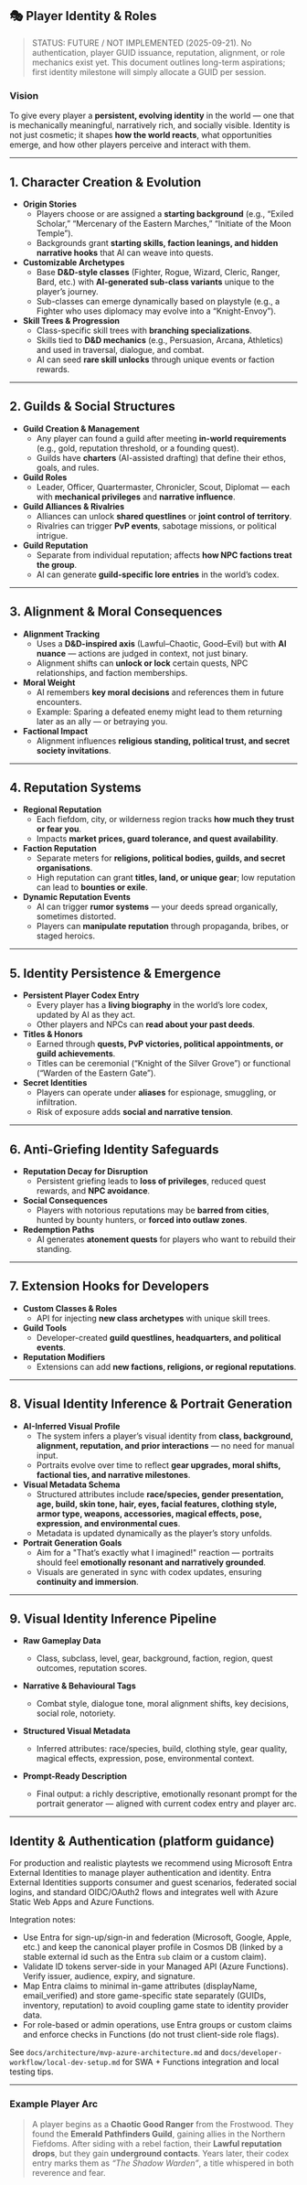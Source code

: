 ## 🎭 Player Identity & Roles

> STATUS: FUTURE / NOT IMPLEMENTED (2025-09-21). No authentication, player GUID issuance, reputation, alignment, or role mechanics exist yet. This document outlines long-term aspirations; first identity milestone will simply allocate a GUID per session.

### **Vision**

To give every player a **persistent, evolving identity** in the world — one that is mechanically meaningful, narratively rich, and socially visible. Identity is not just cosmetic; it shapes **how the world reacts**, what opportunities emerge, and how other players perceive and interact with them.

---

## 1. **Character Creation & Evolution**

- **Origin Stories**
    - Players choose or are assigned a **starting background** (e.g., “Exiled Scholar,” “Mercenary of the Eastern Marches,” “Initiate of the Moon Temple”).
    - Backgrounds grant **starting skills, faction leanings, and hidden narrative hooks** that AI can weave into quests.
- **Customizable Archetypes**
    - Base **D&D-style classes** (Fighter, Rogue, Wizard, Cleric, Ranger, Bard, etc.) with **AI-generated sub-class variants** unique to the player’s journey.
    - Sub-classes can emerge dynamically based on playstyle (e.g., a Fighter who uses diplomacy may evolve into a “Knight-Envoy”).
- **Skill Trees & Progression**
    - Class-specific skill trees with **branching specializations**.
    - Skills tied to **D&D mechanics** (e.g., Persuasion, Arcana, Athletics) and used in traversal, dialogue, and combat.
    - AI can seed **rare skill unlocks** through unique events or faction rewards.

---

## 2. **Guilds & Social Structures**

- **Guild Creation & Management**
    - Any player can found a guild after meeting **in-world requirements** (e.g., gold, reputation threshold, or a founding quest).
    - Guilds have **charters** (AI-assisted drafting) that define their ethos, goals, and rules.
- **Guild Roles**
    - Leader, Officer, Quartermaster, Chronicler, Scout, Diplomat — each with **mechanical privileges** and **narrative influence**.
- **Guild Alliances & Rivalries**
    - Alliances can unlock **shared questlines** or **joint control of territory**.
    - Rivalries can trigger **PvP events**, sabotage missions, or political intrigue.
- **Guild Reputation**
    - Separate from individual reputation; affects **how NPC factions treat the group**.
    - AI can generate **guild-specific lore entries** in the world’s codex.

---

## 3. **Alignment & Moral Consequences**

- **Alignment Tracking**
    - Uses a **D&D-inspired axis** (Lawful–Chaotic, Good–Evil) but with **AI nuance** — actions are judged in context, not just binary.
    - Alignment shifts can **unlock or lock** certain quests, NPC relationships, and faction memberships.
- **Moral Weight**
    - AI remembers **key moral decisions** and references them in future encounters.
    - Example: Sparing a defeated enemy might lead to them returning later as an ally — or betraying you.
- **Factional Impact**
    - Alignment influences **religious standing, political trust, and secret society invitations**.

---

## 4. **Reputation Systems**

- **Regional Reputation**
    - Each fiefdom, city, or wilderness region tracks **how much they trust or fear you**.
    - Impacts **market prices, guard tolerance, and quest availability**.
- **Faction Reputation**
    - Separate meters for **religions, political bodies, guilds, and secret organisations**.
    - High reputation can grant **titles, land, or unique gear**; low reputation can lead to **bounties or exile**.
- **Dynamic Reputation Events**
    - AI can trigger **rumor systems** — your deeds spread organically, sometimes distorted.
    - Players can **manipulate reputation** through propaganda, bribes, or staged heroics.

---

## 5. **Identity Persistence & Emergence**

- **Persistent Player Codex Entry**
    - Every player has a **living biography** in the world’s lore codex, updated by AI as they act.
    - Other players and NPCs can **read about your past deeds**.
- **Titles & Honors**
    - Earned through **quests, PvP victories, political appointments, or guild achievements**.
    - Titles can be ceremonial (“Knight of the Silver Grove”) or functional (“Warden of the Eastern Gate”).
- **Secret Identities**
    - Players can operate under **aliases** for espionage, smuggling, or infiltration.
    - Risk of exposure adds **social and narrative tension**.

---

## 6. **Anti-Griefing Identity Safeguards**

- **Reputation Decay for Disruption**
    - Persistent griefing leads to **loss of privileges**, reduced quest rewards, and **NPC avoidance**.
- **Social Consequences**
    - Players with notorious reputations may be **barred from cities**, hunted by bounty hunters, or **forced into outlaw zones**.
- **Redemption Paths**
    - AI generates **atonement quests** for players who want to rebuild their standing.

---

## 7. **Extension Hooks for Developers**

- **Custom Classes & Roles**
    - API for injecting **new class archetypes** with unique skill trees.
- **Guild Tools**
    - Developer-created **guild questlines, headquarters, and political events**.
- **Reputation Modifiers**
    - Extensions can add **new factions, religions, or regional reputations**.

---

## 8. **Visual Identity Inference & Portrait Generation**

- **AI-Inferred Visual Profile**
    - The system infers a player’s visual identity from **class, background, alignment, reputation, and prior interactions** — no need for manual input.
    - Portraits evolve over time to reflect **gear upgrades, moral shifts, factional ties, and narrative milestones**.
- **Visual Metadata Schema**
    - Structured attributes include **race/species, gender presentation, age, build, skin tone, hair, eyes, facial features, clothing style, armor type, weapons, accessories, magical effects, pose, expression, and environmental cues**.
    - Metadata is updated dynamically as the player’s story unfolds.
- **Portrait Generation Goals**
    - Aim for a "That’s exactly what I imagined!" reaction — portraits should feel **emotionally resonant and narratively grounded**.
    - Visuals are generated in sync with codex updates, ensuring **continuity and immersion**.

---

## 9. **Visual Identity Inference Pipeline**

- **Raw Gameplay Data**
    - Class, subclass, level, gear, background, faction, region, quest outcomes, reputation scores.

- **Narrative & Behavioural Tags**
    - Combat style, dialogue tone, moral alignment shifts, key decisions, social role, notoriety.

- **Structured Visual Metadata**
    - Inferred attributes: race/species, build, clothing style, gear quality, magical effects, expression, pose, environmental context.

- **Prompt-Ready Description**
    - Final output: a richly descriptive, emotionally resonant prompt for the portrait generator — aligned with current codex entry and player arc.

---

## Identity & Authentication (platform guidance)

For production and realistic playtests we recommend using Microsoft Entra External Identities to manage player authentication and identity. Entra External Identities supports consumer and guest scenarios, federated social logins, and standard OIDC/OAuth2 flows and integrates well with Azure Static Web Apps and Azure Functions.

Integration notes:

- Use Entra for sign-up/sign-in and federation (Microsoft, Google, Apple, etc.) and keep the canonical player profile in Cosmos DB (linked by a stable external id such as the Entra `sub` claim or a custom claim).
- Validate ID tokens server-side in your Managed API (Azure Functions). Verify issuer, audience, expiry, and signature.
- Map Entra claims to minimal in-game attributes (displayName, email_verified) and store game-specific state separately (GUIDs, inventory, reputation) to avoid coupling game state to identity provider data.
- For role-based or admin operations, use Entra groups or custom claims and enforce checks in Functions (do not trust client-side role flags).

See `docs/architecture/mvp-azure-architecture.md` and `docs/developer-workflow/local-dev-setup.md` for SWA + Functions integration and local testing tips.

---

### **Example Player Arc**

> A player begins as a **Chaotic Good Ranger** from the Frostwood. They found the **Emerald Pathfinders Guild**, gaining allies in the Northern Fiefdoms. After siding with a rebel faction, their **Lawful reputation drops**, but they gain **underground contacts**. Years later, their codex entry marks them as _“The Shadow Warden”_, a title whispered in both reverence and fear.
